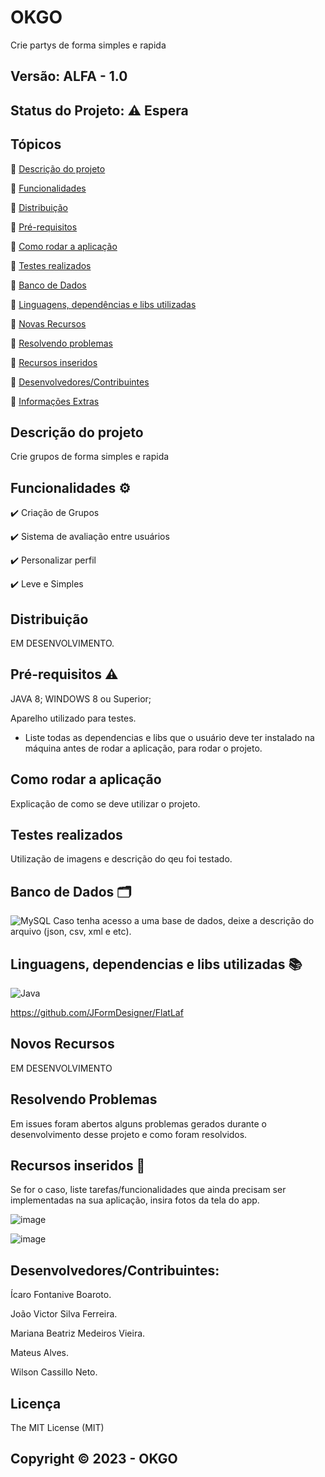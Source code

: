 # OKGO
Crie partys de forma simples e rapida
## Versão: ALFA - 1.0 
## Status do Projeto: ⚠️ Espera

## Tópicos
🔹 [Descrição do projeto](https://github.com/FABRICA3-OKGO/OKGO/edit/main/README.md#descri%C3%A7%C3%A3o-do-projeto)

🔹 [Funcionalidades](https://github.com/FABRICA3-OKGO/OKGO/edit/main/README.md#funcionalidades-%EF%B8%8F)

🔹 [Distribuição](https://github.com/FABRICA3-OKGO/OKGO/edit/main/README.md#distribui%C3%A7%C3%A3o)

🔹 [Pré-requisitos](https://github.com/FABRICA3-OKGO/OKGO/edit/main/README.md#pr%C3%A9-requisitos-%EF%B8%8F)

🔹 [Como rodar a aplicação](https://github.com/FABRICA3-OKGO/OKGO/edit/main/README.md#como-rodar-a-aplica%C3%A7%C3%A3o)

🔹 [Testes realizados](https://github.com/FABRICA3-OKGO/OKGO/edit/main/README.md#testes-realizados)

🔹 [Banco de Dados](https://github.com/FABRICA3-OKGO/OKGO/edit/main/README.md#banco-de-dados-%EF%B8%8F)

🔹 [Linguagens, dependências e libs utilizadas](https://github.com/FABRICA3-OKGO/OKGO/edit/main/README.md#linguagens-dependencias-e-libs-utilizadas-)

🔹 [Novas Recursos](https://github.com/FABRICA3-OKGO/OKGO/edit/main/README.md#novos-recursos)

🔹 [Resolvendo problemas](https://github.com/FABRICA3-OKGO/OKGO/edit/main/README.md#resolvendo-problemas)

🔹 [Recursos inseridos](https://github.com/FABRICA3-OKGO/OKGO/edit/main/README.md#recursos-inseridos-)

🔹 [Desenvolvedores/Contribuintes](https://github.com/FABRICA3-OKGO/OKGO/edit/main/README.md#desenvolvedorescontribuintes)

🔹 [Informações Extras](https://github.com/FABRICA3-OKGO/OKGO/edit/main/README.md#licen%C3%A7a)


## Descrição do projeto
Crie grupos de forma simples e rapida

## Funcionalidades ⚙️
✔️ Criação de Grupos

✔️ Sistema de avaliação entre usuários

✔️ Personalizar perfil

✔️ Leve e Simples

## Distribuição
EM DESENVOLVIMENTO.

## Pré-requisitos ⚠️    
JAVA 8; 
WINDOWS 8 ou Superior; 

Aparelho utilizado para testes.
- Liste todas as dependencias e libs que o usuário deve ter instalado na máquina antes de rodar a aplicação, para rodar o projeto.

## Como rodar a aplicação 
Explicação de como se deve utilizar o projeto.

## Testes realizados
Utilização de imagens e descrição do qeu foi testado.

## Banco de Dados 🗂️
![MySQL](https://img.shields.io/badge/mysql-%2300f.svg?style=for-the-badge&logo=mysql&logoColor=white)
Caso tenha acesso a uma base de dados, deixe a descrição do arquivo (json, csv, xml e etc).

## Linguagens, dependencias e libs utilizadas 📚
![Java](https://img.shields.io/badge/java-%23ED8B00.svg?style=for-the-badge&logo=java&logoColor=white)

https://github.com/JFormDesigner/FlatLaf

## Novos Recursos

EM DESENVOLVIMENTO

## Resolvendo Problemas 
Em issues foram abertos alguns problemas gerados durante o desenvolvimento desse projeto e como foram resolvidos.

## Recursos inseridos 🧰
Se for o caso, liste tarefas/funcionalidades que ainda precisam ser implementadas na sua aplicação, insira fotos da tela do app.

![image](https://user-images.githubusercontent.com/68714869/230674651-ac56638e-39fa-49be-9f9e-0be217c89fa8.png)


![image](https://user-images.githubusercontent.com/68714869/230674841-6b42ff91-65c4-41f4-b88c-d3d2d50fadd6.png)


## Desenvolvedores/Contribuintes:
Ícaro Fontanive Boaroto.

João Victor Silva Ferreira.

Mariana Beatriz Medeiros Vieira.

Mateus Alves.

Wilson Cassillo Neto.


## Licença
The MIT License (MIT)

## Copyright ©️ 2023 - OKGO
